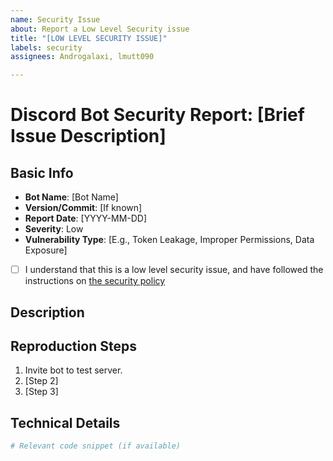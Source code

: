 ```yaml
---
name: Security Issue
about: Report a Low Level Security issue
title: "[LOW LEVEL SECURITY ISSUE]"
labels: security
assignees: Androgalaxi, lmutt090

---
```


# Discord Bot Security Report: [Brief Issue Description]

## Basic Info
- **Bot Name**: [Bot Name]  
- **Version/Commit**: [If known]  
- **Report Date**: [YYYY-MM-DD]  
- **Severity**: Low  
- **Vulnerability Type**: [E.g., Token Leakage, Improper Permissions, Data Exposure] 
- [ ] I understand that this is a low level security issue, and have followed the instructions on [the security policy](https://github.com/AetherX-Discord-bot/Discord-Bot/security/policy)

## Description


## Reproduction Steps
1. Invite bot to test server.
2. [Step 2]  
3. [Step 3]

## Technical Details
```python
# Relevant code snippet (if available)
